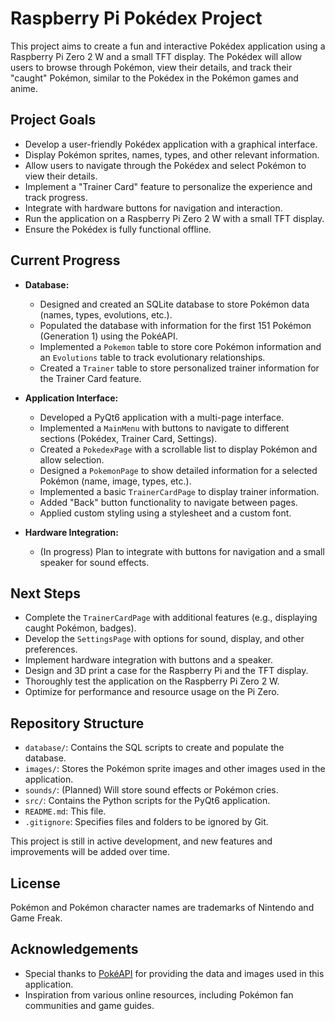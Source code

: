 # Raspberry Pi Pokédex Project

This project aims to create a fun and interactive Pokédex application using a Raspberry Pi Zero 2 W and a small TFT display. The Pokédex will allow users to browse through Pokémon, view their details, and track their "caught" Pokémon, similar to the Pokédex in the Pokémon games and anime.

## Project Goals

- Develop a user-friendly Pokédex application with a graphical interface.
- Display Pokémon sprites, names, types, and other relevant information.
- Allow users to navigate through the Pokédex and select Pokémon to view their details.
- Implement a "Trainer Card" feature to personalize the experience and track progress.
- Integrate with hardware buttons for navigation and interaction.
- Run the application on a Raspberry Pi Zero 2 W with a small TFT display.
- Ensure the Pokédex is fully functional offline.

## Current Progress

- **Database:**

  - Designed and created an SQLite database to store Pokémon data (names, types, evolutions, etc.).
  - Populated the database with information for the first 151 Pokémon (Generation 1) using the PokéAPI.
  - Implemented a `Pokemon` table to store core Pokémon information and an `Evolutions` table to track evolutionary relationships.
  - Created a `Trainer` table to store personalized trainer information for the Trainer Card feature.

- **Application Interface:**

  - Developed a PyQt6 application with a multi-page interface.
  - Implemented a `MainMenu` with buttons to navigate to different sections (Pokédex, Trainer Card, Settings).
  - Created a `PokedexPage` with a scrollable list to display Pokémon and allow selection.
  - Designed a `PokemonPage` to show detailed information for a selected Pokémon (name, image, types, etc.).
  - Implemented a basic `TrainerCardPage` to display trainer information.
  - Added "Back" button functionality to navigate between pages.
  - Applied custom styling using a stylesheet and a custom font.

- **Hardware Integration:**
  - (In progress) Plan to integrate with buttons for navigation and a small speaker for sound effects.

## Next Steps

- Complete the `TrainerCardPage` with additional features (e.g., displaying caught Pokémon, badges).
- Develop the `SettingsPage` with options for sound, display, and other preferences.
- Implement hardware integration with buttons and a speaker.
- Design and 3D print a case for the Raspberry Pi and the TFT display.
- Thoroughly test the application on the Raspberry Pi Zero 2 W.
- Optimize for performance and resource usage on the Pi Zero.

## Repository Structure

- `database/`: Contains the SQL scripts to create and populate the database.
- `images/`: Stores the Pokémon sprite images and other images used in the application.
- `sounds/`: (Planned) Will store sound effects or Pokémon cries.
- `src/`: Contains the Python scripts for the PyQt6 application.
- `README.md`: This file.
- `.gitignore`: Specifies files and folders to be ignored by Git.

This project is still in active development, and new features and improvements will be added over time.

## License

Pokémon and Pokémon character names are trademarks of Nintendo and Game Freak.

## Acknowledgements

- Special thanks to [PokéAPI](https://pokeapi.co/) for providing the data and images used in this application.
- Inspiration from various online resources, including Pokémon fan communities and game guides.
